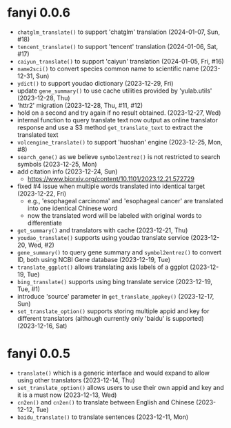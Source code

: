 
# fanyi 0.0.6

+ `chatglm_translate()` to support 'chatglm' translation (2024-01-07, Sun, #18)
+ `tencent_translate()` to support 'tencent' translation (2024-01-06, Sat, #17)
+ `caiyun_translate()` to support 'caiyun' translation (2024-01-05, Fri, #16)
+ `name2sci()` to convert species common name to scientific name (2023-12-31, Sun)
+ `ydict()` to support youdao dictionary (2023-12-29, Fri)
+ update `gene_summary()` to use cache utilities provided by 'yulab.utils'  (2023-12-28, Thu)
+ 'httr2' migration (2023-12-28, Thu, #11, #12)
+ hold on a second and try again if no result obtained. (2023-12-27, Wed)
+ internal function to query translate text now output as online translator response and use a S3 method `get_translate_text` to extract the translated text 
+ `volcengine_translate()` to support 'huoshan' engine (2023-12-25, Mon, #8)
+ `search_gene()` as we believe `symbol2entrez()` is not restricted to search symbols (2023-12-25, Mon)
+ add citation info (2023-12-24, Sun)
    - <https://www.biorxiv.org/content/10.1101/2023.12.21.572729>
+ fixed #4 issue when multiple words translated into identical target (2023-12-22, Fri)
    - e.g., 'esophageal carcinoma' and 'esophageal cancer' are translated into one identical Chinese word
    - now the translated word will be labeled with original words to differentiate
+ `get_summary()` and translators with cache  (2023-12-21, Thu)
+ `youdao_translate()` supports using youdao translate service (2023-12-20, Wed, #2)
+ `gene_summary()` to query gene summary and `symbol2entrez()` to convert ID, both using NCBI Gene database (2023-12-19, Tue)
+ `translate_ggplot()` allows translating axis labels of a ggplot (2023-12-19, Tue)
+ `bing_translate()` supports using bing translate service (2023-12-19, Tue, #1)
+ introduce 'source' parameter in `get_translate_appkey()` (2023-12-17, Sun)
+ `set_translate_option()` supports storing multiple appid and key for different translators (although currently only 'baidu' is supported) (2023-12-16, Sat)

# fanyi 0.0.5

+ `translate()` which is a generic interface and would expand to allow using other translators (2023-12-14, Thu)
+ `set_translate_option()` allows users to use their own appid and key and it is a must now (2023-12-13, Wed)
+ `cn2en()` and `cn2en()` to translate between English and Chinese (2023-12-12, Tue)
+ `baidu_translate()` to translate sentences (2023-12-11, Mon)

